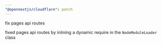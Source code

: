 ```yaml
---
"@opennextjs/cloudflare": patch
---
```


fix pages api routes

fixed pages api routes by inlining a dynamic require in the `NodeModuleLoader` class
